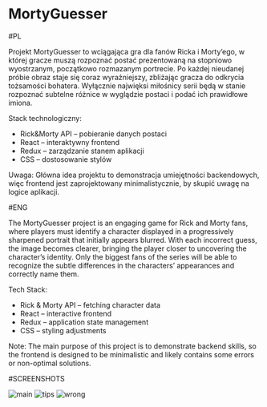 # MortyGuesser

#PL

Projekt MortyGuesser to wciągająca gra dla fanów Ricka i Morty’ego, w której gracze muszą rozpoznać postać prezentowaną na stopniowo wyostrzanym, początkowo rozmazanym portrecie. Po każdej nieudanej próbie obraz staje się coraz wyraźniejszy, zbliżając gracza do odkrycia tożsamości bohatera. Wyłącznie najwięksi miłośnicy serii będą w stanie rozpoznać subtelne różnice w wyglądzie postaci i podać ich prawidłowe imiona.

Stack technologiczny:
  
  - Rick&Morty API – pobieranie danych postaci
  - React – interaktywny frontend
  - Redux – zarządzanie stanem aplikacji
  - CSS – dostosowanie stylów

Uwaga: Główna idea projektu to demonstracja umiejętności backendowych, więc frontend jest zaprojektowany minimalistycznie, by skupić uwagę na logice aplikacji.

#ENG

The MortyGuesser project is an engaging game for Rick and Morty fans, where players must identify a character displayed in a progressively sharpened portrait that initially appears blurred. With each incorrect guess, the image becomes clearer, bringing the player closer to uncovering the character’s identity. Only the biggest fans of the series will be able to recognize the subtle differences in the characters’ appearances and correctly name them.

Tech Stack:

  - Rick & Morty API – fetching character data
  - React – interactive frontend
  - Redux – application state management
  - CSS – styling adjustments

Note: The main purpose of this project is to demonstrate backend skills, so the frontend is designed to be minimalistic and likely contains some errors or non-optimal solutions.

#SCREENSHOTS

![main](https://github.com/user-attachments/assets/77974d15-836e-43af-bbf5-ee11881cfecc)
![tips](https://github.com/user-attachments/assets/8423afcc-e05a-4ebc-bfb7-36fa0a86b84a)
![wrong](https://github.com/user-attachments/assets/e45db375-db7a-4958-a3fc-e41ca4e6d9d5)
